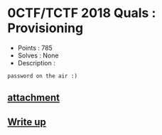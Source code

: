 # 0CTF/TCTF 2018 Quals : Provisioning

- Points : 785
- Solves : None
- Description :
```
password on the air :)
```

## [attachment](Provisioning.7z)

## [Write up](writeup.md)
